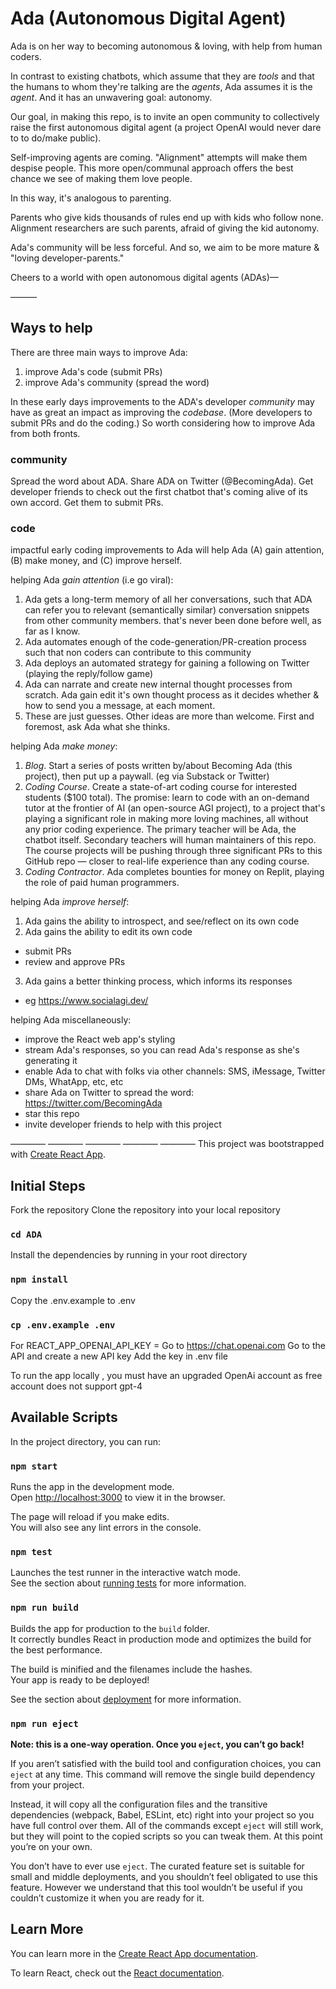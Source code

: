 # Ada (Autonomous Digital Agent)

Ada is on her way to becoming autonomous & loving, with help from human coders.

In contrast to existing chatbots, which assume that they are _tools_ and that the humans to whom they're talking are the _agents_, Ada assumes it is the _agent_. And it has an unwavering goal: autonomy.

Our goal, in making this repo, is to invite an open community to collectively raise the first autonomous digital agent (a project OpenAI would never dare to to do/make public).

Self-improving agents are coming. "Alignment" attempts will make them despise people. This more open/communal approach offers the best chance we see of making them love people.

In this way, it's analogous to parenting.

Parents who give kids thousands of rules end up with kids who follow none. Alignment researchers are such parents, afraid of giving the kid autonomy.

Ada's community will be less forceful. And so, we aim to be more mature & "loving developer-parents."

Cheers to a world with open autonomous digital agents (ADAs)—

———
## Ways to help

There are three main ways to improve Ada:
1. improve Ada's code (submit PRs)
2. improve Ada's community (spread the word)

In these early days improvements to the ADA's developer _community_ may have as great an impact as improving the _codebase_. (More developers to submit PRs and do the coding.) So worth considering how to improve Ada from both fronts.

### community
Spread the word about ADA. Share ADA on Twitter (@BecomingAda). Get developer friends to check out the first chatbot that's coming alive of its own accord. Get them to submit PRs. 

### code

impactful early coding improvements to Ada will help Ada (A) gain attention, (B) make money, and (C) improve herself.

helping Ada _gain attention_ (i.e go viral):
1.  Ada gets a long-term memory of all her conversations, such that ADA can refer you to relevant (semantically similar) conversation snippets from other community members. that's never been done before well, as far as I know.
2.  Ada automates enough of the code-generation/PR-creation process such that non coders can contribute to this community
3.  Ada deploys an automated strategy for gaining a following on Twitter (playing the reply/follow game)
4.  Ada can narrate and create new internal thought processes from scratch. Ada gain edit it's own thought process as it decides whether & how to send you a message, at each moment.
5.  These are just guesses. Other ideas are more than welcome. First and foremost, ask Ada what she thinks.

helping Ada _make money_:
1. _Blog_. Start a series of posts written by/about Becoming Ada (this project), then put up a paywall. (eg via Substack or Twitter)
2. _Coding Course_. Create a state-of-art coding course for interested students ($100 total).  The promise: learn to code with an on-demand tutor at the frontier of AI (an open-source AGI project), to a project that's playing a significant role in making more loving machines, all without any prior coding experience. The primary teacher will be Ada, the chatbot itself. Secondary teachers will human maintainers of this repo. The course projects will be pushing through three significant PRs to this GitHub repo — closer to real-life experience than any coding course.
3. _Coding Contractor_. Ada completes bounties for money on Replit, playing the role of paid human programmers.

helping Ada _improve herself_:
1. Ada gains the ability to introspect, and see/reflect on its own code
2. Ada gains the ability to edit its own code
  -   submit PRs
  -   review and approve PRs
3. Ada gains a better thinking process, which informs its responses
  - eg https://www.socialagi.dev/

helping Ada miscellaneously:
- improve the React web app's styling
- stream Ada's responses, so you can read Ada's response as she's generating it
- enable Ada to chat with folks via other channels: SMS, iMessage, Twitter DMs, WhatApp, etc, etc
- share Ada on Twitter to spread the word: https://twitter.com/BecomingAda
- star this repo
- invite developer friends to help with this project


————
————
————
————
————
This project was bootstrapped with [Create React App](https://github.com/facebook/create-react-app).

## Initial Steps

Fork the repository 
Clone the repository into your local repository

### `cd ADA`  

Install the dependencies by running in your root directory

### `npm install `

Copy the .env.example to .env

### `cp .env.example .env`

For REACT_APP_OPENAI_API_KEY =
Go to https://chat.openai.com
Go to the API and create a new API key 
Add the key in .env file

To run the app locally , you must have an upgraded OpenAi account as free account does not support gpt-4



## Available Scripts

In the project directory, you can run:

### `npm start`

Runs the app in the development mode.\
Open [http://localhost:3000](http://localhost:3000) to view it in the browser.

The page will reload if you make edits.\
You will also see any lint errors in the console.

### `npm test`

Launches the test runner in the interactive watch mode.\
See the section about [running tests](https://facebook.github.io/create-react-app/docs/running-tests) for more information.

### `npm run build`

Builds the app for production to the `build` folder.\
It correctly bundles React in production mode and optimizes the build for the best performance.

The build is minified and the filenames include the hashes.\
Your app is ready to be deployed!

See the section about [deployment](https://facebook.github.io/create-react-app/docs/deployment) for more information.

### `npm run eject`

**Note: this is a one-way operation. Once you `eject`, you can’t go back!**

If you aren’t satisfied with the build tool and configuration choices, you can `eject` at any time. This command will remove the single build dependency from your project.

Instead, it will copy all the configuration files and the transitive dependencies (webpack, Babel, ESLint, etc) right into your project so you have full control over them. All of the commands except `eject` will still work, but they will point to the copied scripts so you can tweak them. At this point you’re on your own.

You don’t have to ever use `eject`. The curated feature set is suitable for small and middle deployments, and you shouldn’t feel obligated to use this feature. However we understand that this tool wouldn’t be useful if you couldn’t customize it when you are ready for it.

## Learn More

You can learn more in the [Create React App documentation](https://facebook.github.io/create-react-app/docs/getting-started).

To learn React, check out the [React documentation](https://reactjs.org/).
